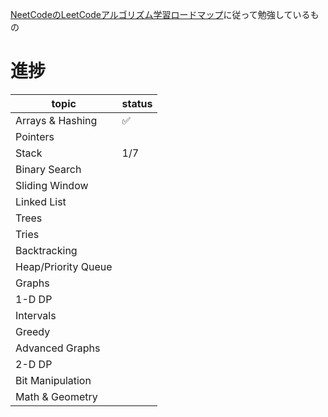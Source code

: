 [NeetCodeのLeetCodeアルゴリズム学習ロードマップ](https://neetcode.io/roadmap)に従って勉強しているもの

# 進捗

|topic|status|
|-----|------|
|Arrays & Hashing|✅|
|Pointers||
|Stack|1/7|
|Binary Search||
|Sliding Window||
|Linked List||
|Trees||
|Tries||
|Backtracking||
|Heap/Priority Queue||
|Graphs||
|1-D DP||
|Intervals||
|Greedy||
|Advanced Graphs||
|2-D DP||
|Bit Manipulation||
|Math & Geometry||
